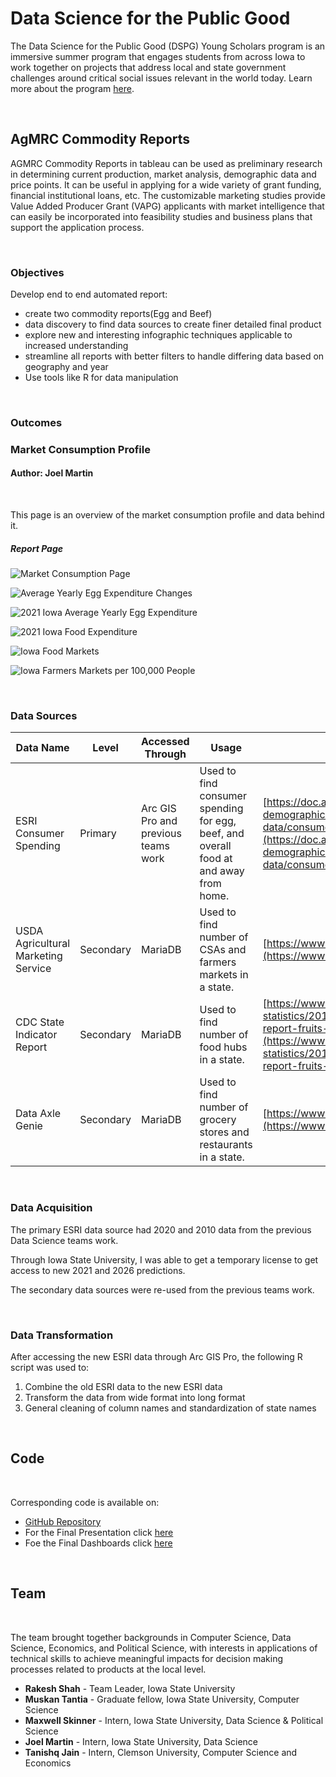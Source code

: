 # Data Science for the Public Good

The Data Science for the Public Good (DSPG) Young Scholars program is an immersive summer program that engages students from across Iowa to work together on projects that address local and state government challenges around critical social issues relevant in the world today. Learn more about the program [here](https://dspg.iastate.edu/).

<br>

## AgMRC Commodity Reports
AGMRC Commodity Reports in tableau can be used as preliminary research in determining current production, market analysis, demographic data and price points. It can be useful in applying for a wide variety of grant funding, financial institutional loans, etc. The customizable marketing studies provide Value Added Producer Grant (VAPG) applicants with market intelligence that can easily be incorporated into feasibility studies and business plans that support the application process.

<br>

### **Objectives**

Develop end to end automated report:
- create two commodity reports(Egg and Beef)
- data discovery to find data sources to create finer detailed final product
- explore new and interesting infographic techniques applicable to increased understanding
- streamline all reports with better filters to handle differing data based on geography and year
- Use tools like R for data manipulation


<br>

### **Outcomes**

### Market Consumption Profile

#### Author: Joel Martin

<br>

This page is an overview of the market consumption profile and data behind it.

##### Report Page

![Market Consumption Page](Images/Market_Consumption_Page.jpg)

![Average Yearly Egg Expenditure Changes](Images/Average_Yearly_Egg_Expenditure_Changes.jpg)

![2021 Iowa Average Yearly Egg Expenditure](Images/2021_Iowa_Average_Yearly_Egg_Expenditure.jpg)

![2021 Iowa Food Expenditure](Images/2021_Iowa_Food_Expenditure.jpg)

![Iowa Food Markets](Images/Iowa_Food_Markets.jpg)

![Iowa Farmers Markets per 100,000 People](Images/Iowa_Farmers_Markets.jpg)

<br>

### Data Sources

| Data Name                           | Level     | Accessed Through                    | Usage                                                                                 | Website                                                                                                                                                                                              |
|-------------------------------------|-----------|-------------------------------------|---------------------------------------------------------------------------------------|------------------------------------------------------------------------------------------------------------------------------------------------------------------------------------------------------|
| ESRI Consumer Spending              | Primary   | Arc GIS Pro and previous teams work | Used to find consumer spending for egg, beef, and overall food at and away from home. | [https://doc.arcgis.com/en/esri-demographics/latest/regional-data/consumer-spending.htm](https://doc.arcgis.com/en/esri-demographics/latest/regional-data/consumer-spending.htm)                     |
| USDA Agricultural Marketing Service | Secondary | MariaDB                             | Used to find number of CSAs and farmers markets in a state.                           | [https://www.ams.usda.gov/](https://www.ams.usda.gov/)                                                                                                                                               |
| CDC State Indicator Report          | Secondary | MariaDB                             | Used to find number of food hubs in a state.                                          | [https://www.cdc.gov/nutrition/data-statistics/2018-state-indicator-report-fruits-vegetables.html](https://www.cdc.gov/nutrition/data-statistics/2018-state-indicator-report-fruits-vegetables.html) |
| Data Axle Genie                     | Secondary | MariaDB                             | Used to find number of grocery stores and restaurants in a state.                     | [https://www.dataaxlegenie.com/](https://www.dataaxlegenie.com/)                                                                                                                                     |

<br>

### Data Acquisition

The primary ESRI data source had 2020 and 2010 data from the previous Data Science teams work.

Through Iowa State University, I was able to get a temporary license to get access to new 2021 and 2026 predictions.

The secondary data sources were re-used from the previous teams work.

<br>

### Data Transformation

After accessing the new ESRI data through Arc GIS Pro, the following R script was used to: 

1. Combine the old ESRI data to the new ESRI data
2. Transform the data from wide format into long format
3. General cleaning of column names and standardization of state names

<br>

## **Code**

<br>

Corresponding code is available on:

- [GitHub Repository](https://github.com/DSPG-2022/AgMRC-Commodities/tree/main/Codes)
- For the Final Presentation click [here](https://github.com/DSPG-2022/AgMRC-Commodities/tree/main/Presentation)
- Foe the Final Dashboards click [here](https://prod-useast-b.online.tableau.com/#/site/isueoced/views/BeefCommodityReport/MarketTrends?%3Adisplay_count=n&%3Aorigin=viz_share_link&%3AshowAppBanner=false&%3AshowVizHome=n)

<br>


## **Team**

<br>

The team  brought together backgrounds in Computer Science, Data Science, Economics, and Political Science, with interests in applications of technical skills to achieve meaningful impacts for decision making processes related to products at the local level.

- **Rakesh Shah** - Team Leader, Iowa State University
- **Muskan Tantia** - Graduate fellow, Iowa State University, Computer Science
- **Maxwell Skinner** - Intern, Iowa State University, Data Science & Political Science
- **Joel Martin** - Intern, Iowa State University, Data Science
- **Tanishq Jain** - Intern, Clemson University, Computer Science and Economics

<br>

